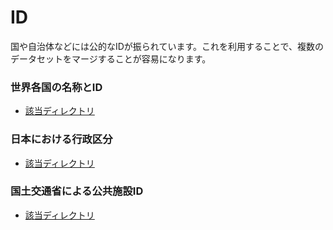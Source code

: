 # ID

国や自治体などには公的なIDが振られています。これを利用することで、複数のデータセットをマージすることが容易になります。

### 世界各国の名称とID

- [該当ディレクトリ](/country_list)


### 日本における行政区分

- [該当ディレクトリ](/prefecture_list)


### 国土交通省による公共施設ID

- [該当ディレクトリ](/id/publicfacility_list)